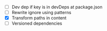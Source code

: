 - [ ] Dev dep if key is in devDeps at package.json
- [ ] Rewrite ignore using patterns
- [x] Transform paths in content
- [ ] Versioned dependencies
